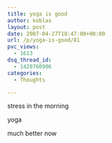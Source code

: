 ```yaml
---
title: yoga is good
author: koblas
layout: post
date: 2007-04-27T18:47:00+00:00
url: /p/yoga-is-good/81
pvc_views:
  - 1613
dsq_thread_id:
  - 1420760906
categories:
  - Thoughts

---
```

stress in the morning

yoga

much better now
